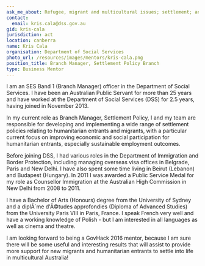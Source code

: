 ```yaml
---
ask_me_about: Refugee, migrant and multicultural issues; settlement; and social cohesion.
contact:
  email: kris.cala@dss.gov.au
gid: kris-cala
jurisdiction: act
location: canberra
name: Kris Cala
organisation: Department of Social Services
photo_url: /resources/images/mentors/kris-cala.png
position_title: Branch Manager, Settlement Policy Branch
type: Business Mentor
---
```


I am an SES Band 1 (Branch Manager) officer in the Department of Social Services.  I have been an Australian Public Servant for more than 25 years and have worked at the Department of Social Services (DSS) for 2.5 years, having joined in November 2013.   

In my current role as Branch Manager, Settlement Policy, I and my team are responsible for developing and implementing a wide range of settlement policies  relating to humanitarian entrants and migrants, with a particular current focus on improving economic and social participation for humanitarian entrants, especially sustainable employment outcomes.   

Before joining DSS, I had various roles in the Department of Immigration and Border Protection, including managing overseas visa offices in Belgrade, Paris and New Delhi.  I have also spent some time living in Beirut (Lebanon) and Budapest (Hungary).  In 2011 I was awarded a Public Service Medal for my role as Counsellor Immigration at the Australian High Commission in New Delhi from 2008 to 2011.  

I have a Bachelor of Arts (Honours) degree from the University of Sydney and a diplÃ´me d'Ã©tudes approfondies (Diploma of Advanced Studies) from the University Paris VIII in Paris, France.  I speak French very well and have a working knowledge of Polish - but I am interested in all languages as well as cinema and theatre.   

I am looking forward to being a GovHack 2016 mentor, because I am sure there will be some useful and interesting results that will assist to provide more support for new migrants and humanitarian entrants to settle into life in multicultural Australia!